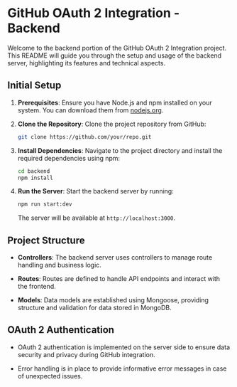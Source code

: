 # GitHub OAuth 2 Integration - Backend

Welcome to the backend portion of the GitHub OAuth 2 Integration project. This README will guide you through the setup and usage of the backend server, highlighting its features and technical aspects.

## Initial Setup

1. **Prerequisites**: Ensure you have Node.js and npm installed on your system. You can download them from [nodejs.org](https://nodejs.org/).

2. **Clone the Repository**: Clone the project repository from GitHub:

   ```bash
   git clone https://github.com/your/repo.git
   ```

3. **Install Dependencies**: Navigate to the project directory and install the required dependencies using npm:

   ```bash
   cd backend
   npm install
   ```

4. **Run the Server**: Start the backend server by running:

   ```bash
   npm run start:dev
   ```

   The server will be available at `http://localhost:3000`.

## Project Structure

- **Controllers**: The backend server uses controllers to manage route handling and business logic.

- **Routes**: Routes are defined to handle API endpoints and interact with the frontend.

- **Models**: Data models are established using Mongoose, providing structure and validation for data stored in MongoDB.

## OAuth 2 Authentication

- OAuth 2 authentication is implemented on the server side to ensure data security and privacy during GitHub integration.

- Error handling is in place to provide informative error messages in case of unexpected issues.